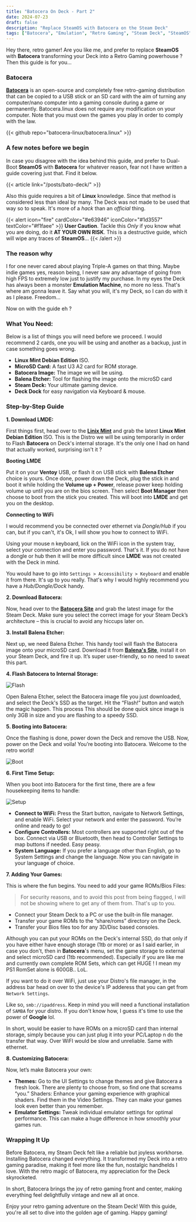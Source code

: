 ```yaml
---
title: "Batocera On Deck - Part 2"
date: 2024-07-23
draft: false
description: "Replace SteamOS with Batocera on the Steam Deck"
tags: ["Batocera", "Emulation", "Retro Gaming", "Steam Deck", "SteamOS", "Deck", "SteamDeck", "Linux"]
---
```


Hey there, retro gamer! Are you like me, and prefer to replace **SteamOS** with **Batocera** transforming your Deck into a Retro Gaming powerhouse ? Then this guide is for you...

### Batocera

[**Batocera**](https://batocera.org) is an open-source and completely free retro-gaming distribution that can be copied to a USB stick or an SD card with the aim of turning any computer/nano computer into a gaming console during a game or permanently. Batocera.linux does not require any modification on your computer. Note that you must own the games you play in order to comply with the law.

{{< github repo="batocera-linux/batocera.linux" >}}

### A few notes before we begin

In case you disagree with the idea behind this guide, and prefer to Dual-Boot **SteamOS** with **Batocera** for whatever reason, fear not I have written a guide covering just that. Find it below.

{{< article link="/posts/bato-deck/" >}}

Also this guide requires a bit of **Linux** knowledge. Since that method is considered less than ideal by many. The Deck was not made to be used that way so to speak. It's more of a *hack* than an *official* thing.

{{< alert icon="fire" cardColor="#e63946" iconColor="#1d3557" textColor="#f1faee" >}}
**User Caution**. Tackle this *Only* if you know what you are doing, do it **AT YOUR OWN RISK**. This is a destructive guide, which will wipe any traces of **SteamOS**...
{{< /alert >}}

### The reason why

I for one never cared about playing Triple-A games on that thing. Maybe indie games yes, reason being, I never saw any advantage of going from high FPS to extremely low just to justify my purchase. In my eyes the Deck has always been a monster **Emulation Machine**, no more no less. That's where am gonna leave it. Say what you will, it's my Deck, so I can do with it as I please. Freedom...

Now on with the guide eh ?

### What You Need:

Below is a list of things you will need before we proceed. I would recommend 2 cards, one you will be using and another as a backup, just in case something goes wrong.

- **Linux Mint Debian Edition** ISO.
- **MicroSD Card:** A fast U3 A2 card for ROM storage.
- **Batocera Image:** The image we will be using.
- **Balena Etcher:** Tool for flashing the image onto the microSD card
- **Steam Deck:** Your ultimate gaming device.
- **Deck Dock** for easy navigation via Keyboard & mouse.

### Step-by-Step Guide

**1. Download LMDE:**

First things first, head over to the [**Linix Mint**](https://www.linuxmint.com/download_lmde.php) and grab the latest **Linux Mint Debian Edition** ISO. This is the Distro we will be using temporarily in order to Flash **Batocera** on Deck's internal storage. It's the only one I had on hand that actually worked, surprising isn't it ?

**Booting LMDE**

Put it on your **Ventoy** USB, or flash it on USB stick with **Balena Etcher** choice is yours. Once done, power down the Deck, plug the stick in and boot it while holding the **Volume up + Power**, release power keep holding volume up until you are on the bios screen. Then select **Boot Manager** then choose to boot from the stick you created. This will boot into **LMDE** and get you on the desktop.

**Connecting to WiFi**

I would recommend you be connected over ethernet via *Dongle/Hub* if you can, but if you can't, it's Ok, I will show you how to connect to WiFi.

Using your mouse n keyboard, lick on the WiFi icon in the system tray, select your connection and enter you password. That's it. If you do not have a dongle or hub then it will be more difficult since **LMDE** was not created with the Deck in mind.

You would have to go into `Settings > Accessibility > Keyboard` and enable it from there. It's up to you really. That's why I would highly recommend you have a *Hub/Dongle/Dock* handy.

**2. Download Batocera:**

Now, head over to the [**Batocera Site**](https://batocera.org) and grab the latest image for the Steam Deck. Make sure you select the correct image for your Steam Deck’s architecture – this is crucial to avoid any hiccups later on.

**3. Install Balena Etcher:**

Next up, we need Balena Etcher. This handy tool will flash the Batocera image onto your microSD card. Download it from [**Balena's Site**](https://www.balena.io/etcher), install it on your Steam Deck, and fire it up. It’s super user-friendly, so no need to sweat this part.

**4. Flash Batocera to Internal Storage:**

![Flash](https://i.imgur.com/xZ67kOl.png)

Open Balena Etcher, select the Batocera image file you just downloaded, and select the Deck's SSD as the target. Hit the “Flash!” button and watch the magic happen. This process This should be done quick since image is only 3GB in size and you are flashing to a speedy SSD.

**5. Booting into Batocera:**

Once the flashing is done, power down the Deck and remove the USB. Now, power on the Deck and voila! You’re booting into Batocera. Welcome to the retro world!

![Boot](https://i.imgur.com/3DBBhza.png)

**6. First Time Setup:**

When you boot into Batocera for the first time, there are a few housekeeping items to handle:

![Setup](https://i.imgur.com/OTIJjaa.png)

- **Connect to WiFi:** Press the Start button, navigate to Network Settings, and enable WiFi. Select your network and enter the password. You’re online and ready to go!
- **Configure Controllers:** Most controllers are supported right out of the box. Connect via USB or Bluetooth, then head to Controller Settings to map buttons if needed. Easy peasy.
- **System Language:** If you prefer a language other than English, go to System Settings and change the language. Now you can navigate in your language of choice.

**7. Adding Your Games:**

This is where the fun begins. You need to add your game ROMs/Bios Files:

> For security reasons, and to avoid this post from being flagged, I will not be showing where to get any of them from. That's up to you.

- Connect your Steam Deck to a PC or use the built-in file manager.
- Transfer your game ROMs to the “share/roms” directory on the Deck.
- Transfer your Bios files too for any 3D/Disc based consoles.

Although you can put your ROMs on the Deck's internal SSD, do that only if you have either have enough storage (1tb or more) or as I said earlier, in case you don't, then in **Batocera**'s menu, set the game storage to external and select microSD card (1tb recommended). Especially if you are like me and currently own complete ROM Sets, which can get HUGE ! I mean my PS1 RomSet alone is 600GB.. LoL.

If you want to do it over WiFi, just use your Distro's file manager, in the address bar head on over to the device's IP adderess that you can get from `Network Settings`.

Like so, `smb://ipaddress`. Keep in mind you will need a functional installation of `SAMBA` for your distro. If you don't know how, I guess it's time to use the power of **Google** lol.

In short, would be easier to have ROMs on a microSD card than internal storage, simply because you can just plug it into your PC/Laptop n do the transfer that way. Over WiFI would be slow and unreliable. Same with ethernet.

**8. Customizing Batocera:**

Now, let’s make Batocera your own:

- **Themes:** Go to the UI Settings to change themes and give Batocera a fresh look. There are plenty to choose from, so find one that screams “you.”
Shaders: Enhance your gaming experience with graphical shaders. Find them in the Video Settings. They can make your games look even better than you remember.
- **Emulator Settings:** Tweak individual emulator settings for optimal performance. This can make a huge difference in how smoothly your games run.

### Wrapping It Up

Before Batocera, my Steam Deck felt like a reliable but joyless workhorse. Installing Batocera changed everything. It transformed my Deck into a retro gaming paradise, making it feel more like the fun, nostalgic handhelds I love. With the retro magic of Batocera, my appreciation for the Deck skyrocketed.

In short, Batocera brings the joy of retro gaming front and center, making everything feel delightfully vintage and new all at once.

Enjoy your retro gaming adventure on the Steam Deck! With this guide, you're all set to dive into the golden age of gaming. Happy gaming!
